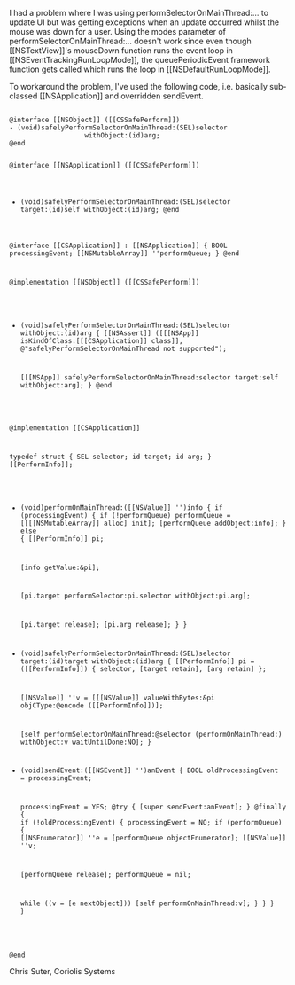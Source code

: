 I had a problem where I was using performSelectorOnMainThread:... to update UI but was getting exceptions when an update occurred whilst the mouse was down for a user. Using the modes parameter of performSelectorOnMainThread:... doesn't work since even though [[NSTextView]]'s mouseDown function runs the event loop in [[NSEventTrackingRunLoopMode]], the queuePeriodicEvent framework function gets called which runs the loop in [[NSDefaultRunLoopMode]].

To workaround the problem, I've used the following code, i.e. basically sub-classed [[NSApplication]] and overridden sendEvent.

<code>
@interface [[NSObject]] ([[CSSafePerform]])
- (void)safelyPerformSelectorOnMainThread:(SEL)selector
			       withObject:(id)arg;
@end

@interface [[NSApplication]] ([[CSSafePerform]])
- (void)safelyPerformSelectorOnMainThread:(SEL)selector 
				   target:(id)self
			       withObject:(id)arg;
@end

@interface [[CSApplication]] : [[NSApplication]] {
  BOOL processingEvent;
  [[NSMutableArray]] ''performQueue;
}
@end

@implementation [[NSObject]] ([[CSSafePerform]])
- (void)safelyPerformSelectorOnMainThread:(SEL)selector
			       withObject:(id)arg
{
  [[NSAssert]] ([[[NSApp]] isKindOfClass:[[[CSApplication]] class]],
	    @"safelyPerformSelectorOnMainThread not supported");
  
  [[[NSApp]] safelyPerformSelectorOnMainThread:selector 
 				    target:self
				withObject:arg];
}
@end

@implementation [[CSApplication]]

typedef struct {
  SEL selector;
  id  target;
  id  arg;
} [[PerformInfo]];

- (void)performOnMainThread:([[NSValue]] '')info
{
  if (processingEvent) {
    if (!performQueue)
      performQueue = [[[[NSMutableArray]] alloc] init];
    [performQueue addObject:info];
  } else {
    [[PerformInfo]] pi;
    
    [info getValue:&pi];
    
    [pi.target performSelector:pi.selector withObject:pi.arg];
    
    [pi.target release];
    [pi.arg release];
  }
}

- (void)safelyPerformSelectorOnMainThread:(SEL)selector
				   target:(id)target
			       withObject:(id)arg
{
  [[PerformInfo]] pi = ([[PerformInfo]]) { selector, 
				   [target retain], 
				   [arg retain] };
  
  [[NSValue]] ''v = [[[NSValue]] valueWithBytes:&pi 
			      objCType:@encode ([[PerformInfo]])];
  
  [self performSelectorOnMainThread:@selector (performOnMainThread:)
			 withObject:v
		      waitUntilDone:NO];
}

- (void)sendEvent:([[NSEvent]] '')anEvent
{
  BOOL oldProcessingEvent = processingEvent;
  
  processingEvent = YES;
  @try {
    [super sendEvent:anEvent];
  } @finally {
    if (!oldProcessingEvent) {
      processingEvent = NO;
      if (performQueue) {
	[[NSEnumerator]] ''e = [performQueue objectEnumerator];
	[[NSValue]] ''v;
	
	[performQueue release];
	performQueue = nil;
	
	while ((v = [e nextObject]))
	  [self performOnMainThread:v];
      }
    }
  }
}

@end
</code>

Chris Suter, Coriolis Systems